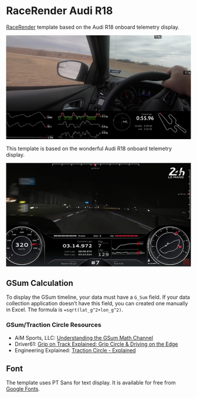 # RaceRender Audi R18
[RaceRender](http://racerender.com/RR3/Features.html) template based on the Audi R18 onboard telemetry display.

[![](/images/rr-audi-r19_screen_001.png)](https://www.youtube.com/watch?v=spVkpmGT58Q)

This template is based on the wonderful Audi R18 onboard telemetry display. 

[![](/images/audi-r18_original_screen_001.png)](https://www.youtube.com/watch?v=https://www.youtube.com/watch?v=6IAqhu7OTok)

## GSum Calculation
To display the GSum timeline, your data must have a `G_Sum` field. If your data collection application doesn’t have this field, you can created one manually in Excel. The formula is `=sqrt(lat_g^2+lon_g^2)`.
### GSum/Traction Circle Resources
- AiM Sports, LLC: [Understanding the GSum Math Channel](https://www.youtube.com/watch?v=WPnYF8aGwF8)
- Driver61: [Grip on Track Explained: Grip Circle & Driving on the Edge](https://www.youtube.com/watch?v=0A7pTrlSy34)
- Engineering Explained: [Traction Circle - Explained](https://www.youtube.com/watch?v=JjCcFsGLpaM)

## Font
The template uses PT Sans for text display. It is available for free from [Google Fonts](https://fonts.google.com/specimen/PT+Sans).
